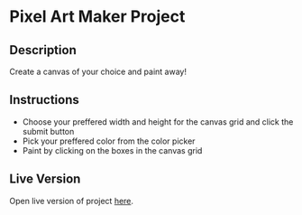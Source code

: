 # Pixel Art Maker Project

## Description

Create a canvas of your choice and paint away!

## Instructions

* Choose your preffered width and height for the canvas grid and click the submit button
* Pick your preffered color from the color picker
* Paint by clicking on the boxes in the canvas grid

## Live Version
Open live version of project [here](https://trafiki.github.io/Pixel-Art-Maker/).
